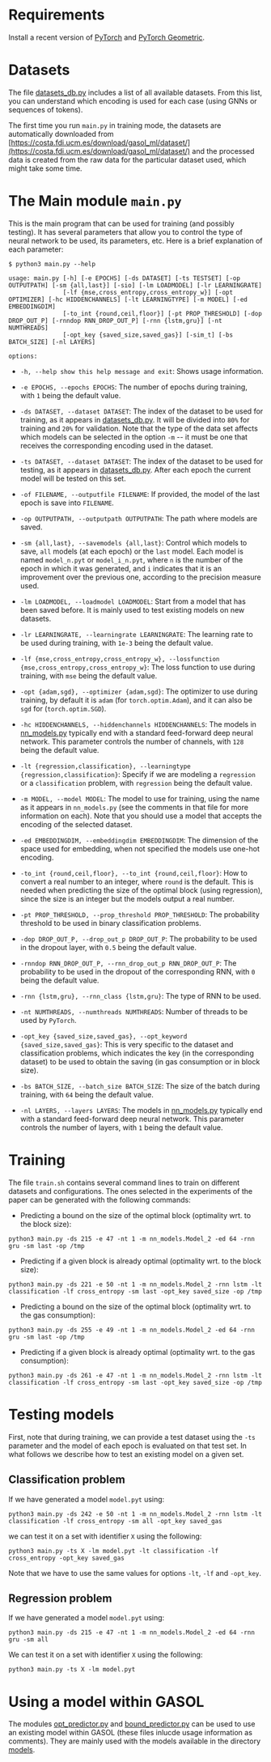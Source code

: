 # Requirements

Install a recent version of [PyTorch](https://pytorch.org/) and [PyTorch Geometric](https://pytorch-geometric.readthedocs.io/en/latest/).

# Datasets

The file [datasets_db.py](./datasets_db.py) includes a list of all available datasets. From this list, you can understand which encoding is used for each case (using GNNs or sequences of tokens).

The first time you run `main.py` in training mode, the datasets are automatically downloaded from [https://costa.fdi.ucm.es/download/gasol_ml/dataset/](https://costa.fdi.ucm.es/download/gasol_ml/dataset/) and the processed data is created from the raw data for the particular dataset used, which might take some time.

# The Main module `main.py`

This is the main program that can be used for training (and possibly testing). It has several parameters that allow you to control the type of neural network to be used, its parameters, etc. Here is a brief explanation of each parameter:

```
$ python3 main.py --help

usage: main.py [-h] [-e EPOCHS] [-ds DATASET] [-ts TESTSET] [-op OUTPUTPATH] [-sm {all,last}] [-sio] [-lm LOADMODEL] [-lr LEARNINGRATE]
               [-lf {mse,cross_entropy,cross_entropy_w}] [-opt OPTIMIZER] [-hc HIDDENCHANNELS] [-lt LEARNINGTYPE] [-m MODEL] [-ed EMBEDDINGDIM]
               [-to_int {round,ceil,floor}] [-pt PROP_THRESHOLD] [-dop DROP_OUT_P] [-rnndop RNN_DROP_OUT_P] [-rnn {lstm,gru}] [-nt NUMTHREADS]
               [-opt_key {saved_size,saved_gas}] [-sim_t] [-bs BATCH_SIZE] [-nl LAYERS]

options:
```


*  `-h, --help show this help message and exit`: Shows usage information.

*  `-e EPOCHS, --epochs EPOCHS`: The number of epochs during training, with `1` being the default value.

*  `-ds DATASET, --dataset DATASET`: The index of the dataset to be used for training, as it appears in [datasets_db.py](./datasets_db.py). It will be divided into `80%` for training and `20%` for validation. Note that the type of the data set affects which models can be selected in the option `-m` -- it must be one that receives the corresponding encoding used in the dataset.

* `-ts DATASET, --dataset DATASET`: The index of the dataset to be used for testing, as it appears in [datasets_db.py](./datasets_db.py). After each epoch the current model will be tested on this set.

* `-of FILENAME, --outputfile FILENAME`: If provided, the model of the last epoch is save into `FILENAME`.

*  `-op OUTPUTPATH, --outputpath OUTPUTPATH`: The path where models are saved.

* `-sm {all,last}, --savemodels {all,last}`: Control which models to save, `all` models (at each epoch) or the `last` model. Each model is named `model_n.pyt` or `model_i_n.pyt`, where `n` is the number of the epoch in which it was generated, and `i` indicates that it is an improvement over the previous one, according to the precision measure used.

*  `-lm LOADMODEL, --loadmodel LOADMODEL`: Start from a model that has been saved before. It is mainly used to test existing models on new datasets.

*  `-lr LEARNINGRATE, --learningrate LEARNINGRATE`: The learning rate to be used during training, with `1e-3` being the default value.

*  `-lf {mse,cross_entropy,cross_entropy_w}, --lossfunction {mse,cross_entropy,cross_entropy_w}`: The loss function to use during training, with `mse` being the default value.

*  `-opt {adam,sgd}, --optimizer {adam,sgd}`: The optimizer to use during training, by default it is `adam` (for `torch.optim.Adam`), and it can also be `sgd` for (`torch.optim.SGD`).

*  `-hc HIDDENCHANNELS, --hiddenchannels HIDDENCHANNELS`: The models in [nn_models.py](./nn_models.py) typically end with a standard feed-forward deep neural network. This parameter controls the number of channels, with `128` being the default value.

*  `-lt {regression,classification}, --learningtype {regression,classification}`: Specify if we are modeling a `regression` or a `classification` problem, with `regression` being the default value.

* `-m MODEL, --model MODEL`: The model to use for training, using the name as it appears in `nn_models.py` (see the comments in that file for more information on each). Note that you should use a model that accepts the encoding of the selected dataset.

*  `-ed EMBEDDINGDIM, --embeddingdim EMBEDDINGDIM`: The dimension of the space used for embedding, when not specified the models use one-hot encoding.

* `-to_int {round,ceil,floor}, --to_int {round,ceil,floor}`: How to convert a real number to an integer, where `round` is the default. This is needed when predicting the size of the optimal block (using regression), since the size is an integer but the models output a real number.

*  `-pt PROP_THRESHOLD, --prop_threshold PROP_THRESHOLD`: The probability threshold to be used in binary classification problems.

*  `-dop DROP_OUT_P, --drop_out_p DROP_OUT_P`: The probability to be used in the dropout layer, with `0.5` being the default value.

*  `-rnndop RNN_DROP_OUT_P, --rnn_drop_out_p RNN_DROP_OUT_P`: The probability to be used in the dropout of the corresponding RNN, with `0` being the default value.

*  `-rnn {lstm,gru}, --rnn_class {lstm,gru}`: The type of RNN to be used.

*  `-nt NUMTHREADS, --numthreads NUMTHREADS`: Number of threads to be used by `PyTorch`.

*  `-opt_key {saved_size,saved_gas}, --opt_keyword {saved_size,saved_gas}`: This is very specific to the dataset and classification problems, which indicates the key (in the corresponding dataset) to be used to obtain the saving (in gas consumption or in block size).

*  `-bs BATCH_SIZE, --batch_size BATCH_SIZE`: The size of the batch during training, with `64` being the default value.

* `-nl LAYERS, --layers LAYERS`: The models in [nn_models.py](./nn_models.py) typically end with a standard feed-forward deep neural network. This parameter controls the number of layers, with `1` being the default value.


# Training 

The file `train.sh` contains several command lines to train on different datasets and configurations. The ones selected in the experiments of the paper can be generated with the following commands:

* Predicting a bound on the size of the optimal block (optimality wrt. to the block size): 

`python3 main.py -ds 215 -e 47 -nt 1 -m nn_models.Model_2 -ed 64 -rnn gru -sm last -op /tmp`

* Predicting if a given block is already optimal (optimality wrt. to the block size): 

`python3 main.py -ds 221 -e 50 -nt 1 -m nn_models.Model_2 -rnn lstm -lt classification -lf cross_entropy -sm last -opt_key saved_size -op /tmp`

* Predicting a bound on the size of the optimal block (optimality wrt. to the gas consumption): 

`python3 main.py -ds 255 -e 49 -nt 1 -m nn_models.Model_2 -ed 64 -rnn gru -sm last -op /tmp`

* Predicting if a given block is already optimal (optimality wrt. to the gas consumption): 

`python3 main.py -ds 261 -e 47 -nt 1 -m nn_models.Model_2 -rnn lstm -lt classification -lf cross_entropy -sm last -opt_key saved_size -op /tmp`


# Testing models

First, note that during training, we can provide a test dataset using the `-ts` parameter and the model of each epoch is evaluated on that test set. In what follows we describe how to test an existing model on a given set.


## Classification problem

If we have generated a model `model.pyt` using:

```
python3 main.py -ds 242 -e 50 -nt 1 -m nn_models.Model_2 -rnn lstm -lt classification -lf cross_entropy -sm all -opt_key saved_gas
```

we can test it on a set with identifier `X` using the following:

```
python3 main.py -ts X -lm model.pyt -lt classification -lf cross_entropy -opt_key saved_gas
```

Note that we have to use the same values for options `-lt`, `-lf` and `-opt_key`.


## Regression problem

If we have generated a model `model.pyt` using:

```
python3 main.py -ds 215 -e 47 -nt 1 -m nn_models.Model_2 -ed 64 -rnn gru -sm all 
```

We can test it on a set with identifier `X` using the following:

```
python3 main.py -ts X -lm model.pyt
```


# Using a model within GASOL

The modules [opt_predictor.py](./opt_predictor.py) and [bound_predictor.py](./bound_predictor.py) can be used to use an existing model within GASOL (these files inlucde usage information as comments). They are mainly used with the models available in the directory [models](./models).
